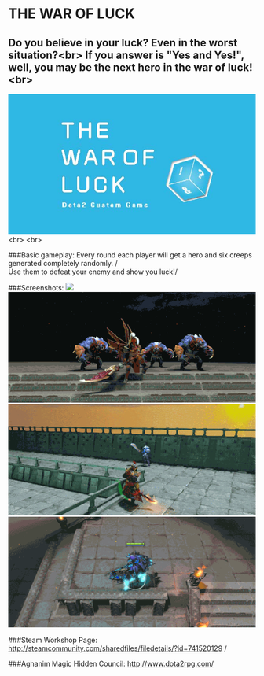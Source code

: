 THE WAR OF LUCK 
========
Do you believe in your luck? Even in the worst situation?\<br>
If you answer is "Yes and Yes!", well, you may be the next hero in the war of luck!\<br>
-------
![](https://github.com/Greg000/the-War-of-Luck/raw/master/GIFS/COVER.jpg)
\<br>
\<br>

###Basic gameplay:
Every round each player will get a hero and six creeps generated completely randomly. /<br>
Use them to defeat your enemy and show you luck!/<br>



###Screenshots:
![](https://github.com/Greg000/the-War-of-Luck/raw/master/GIFS/bingnv1.gif)
![](https://github.com/Greg000/the-War-of-Luck/raw/master/GIFS/juntuan1.gif)
![](https://github.com/Greg000/the-War-of-Luck/raw/master/GIFS/huomao1.gif)
![](https://github.com/Greg000/the-War-of-Luck/raw/master/GIFS/dark_form1.gif)

###Steam Workshop Page:
http://steamcommunity.com/sharedfiles/filedetails/?id=741520129 /<br>

###Aghanim Magic Hidden Council:
http://www.dota2rpg.com/<br>
